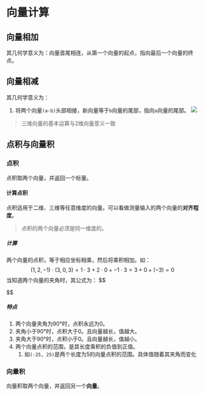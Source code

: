 # 向量计算
## 向量相加
其几何学意义为：向量首尾相连，从第一个向量的起点，指向最后一个向量的终点。

## 向量相减
其几何学意义为：
1. 将两个向量`(a-b)`头部相接，新向量等于`b`向量的尾部，指向`a`向量的尾部。
![](Pasted%20image%2020230311161108.png)

> 三维向量的基本运算与2维向量意义一致 

## 点积与向量积
### 点积
点积取两个向量，并返回一个标量。

#### 计算点积
点积适用于二维、三维等任意维度的向量。可以看做测量输入的两个向量的**对齐程度**。
> 点积的两个向量必须是同一维度的。

##### 计算
两个向量的点积，等于相应坐标相乘，然后将乘积相加。如：
$$
(1, 2, -1) \cdot (3, 0, 3) = 1 \cdot 3 + 2 \cdot 0 + -1 \cdot 3 = 3 + 0 + (-3) = 0
$$
当知道两个向量的夹角时，其公式为：
$$

$$

##### 特点
1. 两个向量夹角为90°时，点积永远为0。
2. 夹角小于90°时，点积大于0。且向量越长，值越大。
3. 夹角大于90°时，点积小于0。且向量越长，值越小。
4. 两个向量点积的范围，是其长度乘积的负值到正值。
	1. 如`(-25, 25)`是两个长度为5的向量点积的范围。具体值随着其夹角而变化

### 向量积
向量积取两个向量，并返回另一个**向量**。


